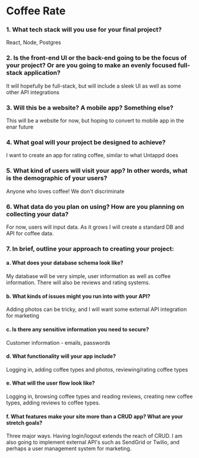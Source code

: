 # Coffee Rate

### 1. What tech stack will you use for your final project?
React, Node, Postgres

### 2. Is the front-end UI or the back-end going to be the focus of your project? Or are you going to make an evenly focused full-stack application?
It will hopefully be full-stack, but will include a sleek UI as well as some other API integrations

### 3. Will this be a website? A mobile app? Something else?
This will be a website for now, but hoping to convert to mobile app in the enar future

### 4. What goal will your project be designed to achieve?
I want to create an app for rating coffee, similar to what Untappd does

### 5. What kind of users will visit your app? In other words, what is the demographic of your users?
Anyone who loves coffee! We don't discriminate

### 6. What data do you plan on using? How are you planning on collecting your data?
For now, users will input data. As it grows I will create a standard DB and API for coffee data. 

### 7. In brief, outline your approach to creating your project:

#### a. What does your database schema look like?
My database will be very simple, user information as well as coffee information. There will also be reviews and rating systems.

#### b. What kinds of issues might you run into with your API?
Adding photos can be tricky, and I will want some external API integration for marketing

#### c. Is there any sensitive information you need to secure?
Customer information - emails, passwords

#### d. What functionality will your app include?
Logging in, adding coffee types and photos, reviewing/rating coffee types

#### e. What will the user flow look like?
Logging in, browsing coffee types and reading reviews, creating new coffee types, adding reviews to coffee types.

#### f. What features make your site more than a CRUD app? What are your stretch goals?
Three major ways. Having login/logout extends the reach of CRUD. I am also going to implement external API's such as SendGrid or Twilio, and perhaps a user management system for marketing. 
